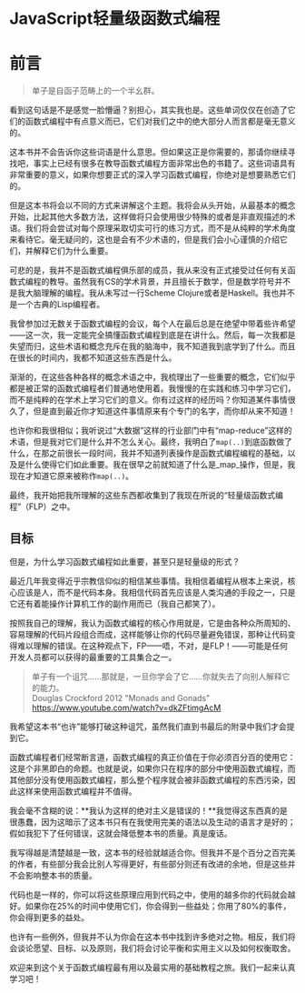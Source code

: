 # JavaScript轻量级函数式编程

# 前言

> 单子是自函子范畴上的一个半幺群。

看到这句话是不是感觉一脸懵逼？别担心，其实我也是。这些单词仅仅在创造了它们的函数式编程中有点意义而已，它们对我们之中的绝大部分人而言都是毫无意义的。

这本书并不会告诉你这些词语是什么意思。但如果这正是你需要的，那请你继续寻找吧，事实上已经有很多在教导函数式编程方面非常出色的书籍了。这些词语具有非常重要的意义，如果你想要正式的深入学习函数式编程，你绝对是想要熟悉它们的。

但是这本书将会以不同的方式来讲解这个主题。我将会从头开始，从最基本的概念开始，比起其他大多数方法，这样做将只会使用很少特殊的或者是非直观描述的术语。我们将会尝试对每个原理采取切实可行的练习方式，而不是从纯粹的学术角度来看待它。毫无疑问的，这也是会有不少术语的，但是我们会小心谨慎的介绍它们，并解释它们为什么重要。

可悲的是，我并不是函数式编程俱乐部的成员，我从来没有正式接受过任何有关函数式编程的教导。虽然我有CS的学术背景，并且擅长于数学，但是数学符号并不是我大脑理解的编程。我从未写过一行Scheme Clojure或者是Haskell。我也并不是一个古典的Lisp编程者。

我曾参加过无数关于函数式编程的会议，每个人在最后总是在绝望中带着些许希望——这一次，我一定能完全搞懂函数式编程到底是在讲什么。然后，每一次我都是失望而归，这些术语和概念充斥在我的脑海中，我不知道我到底学到了什么。而且在很长的时间内，我都不知道这些东西是什么。

渐渐的，在这些各种各样的概念术语之中，我梳理出了一些重要的概念，它们似乎都是被正常的函数式编程者们普通地使用着。我慢慢的在实践和练习中学习它们，而不是纯粹的在学术上学习它们的意义。你有过这样的经历吗？你知道某件事情很久了，但是直到最近你才知道这件事情原来有个专门的名字，而你却从来不知道！

也许你和我很相似；我听说过“大数据”这样的行业部门中有“map-reduce”这样的术语，但是我对它们是什么并不怎么关心。最终，我明白了`map(..)`到底函数做了什么，在那之前很长一段时间，我并不知道列表操作是函数式编程编程的基础，以及是什么使得它们如此重要。我在很早之前就知道了什么是_map_操作，但是，我现在才知道它原来被称作`map(..)`。

最终，我开始把我所理解的这些东西都收集到了我现在所说的“轻量级函数式编程”（FLP）之中。

## 目标

但是，为什么学习函数式编程如此重要，甚至只是轻量级的形式？  

最近几年我变得近乎宗教信仰似的相信某些事情。我相信着编程从根本上来说，核心应该是人，而不是代码本身。我相信代码首先应该是人类沟通的手段之一，只是它还有着能操作计算机工作的副作用而已（我自己都笑了）。

按照我自己的理解，我认为函数式编程的核心作用就是，它是由各种众所周知的、容易理解的代码片段组合而成，这样能够让你的代码尽量避免错误，那种让代码变得难以理解的错误。在这种观点下，FP——唔，不对，是FLP！——可能是任何开发人员都可以获得的最重要的工具集合之一。

> 单子有一个诅咒……那就是，一旦你学会了它……你就失去了向别人解释它的能力。  
> Douglas Crockford 2012 "Monads and Gonads"  
> https://www.youtube.com/watch?v=dkZFtimgAcM  

我希望这本书“也许”能够打破这种诅咒，虽然我们直到书最后的附录中我们才会提到它。

函数式编程者们经常断言道，函数式编程的真正价值在于你必须百分百的使用它：这是个非黑即白的命题。也就是说，如果你只在程序的部分中使用函数式编程，而其他部分没有使用函数式编程，那么整个程序就会被非函数式编程的东西污染，因此这样来使用函数式编程并不值得。

我会毫不含糊的说：**我认为这样的绝对主义是错误的！**我觉得这东西真的是很愚蠢，因为这暗示了这本书只有在我使用完美的语法以及生动的语言才是好的；假如我犯下了任何错误，这就会降低整本书的质量。真是废话。

我写得越是清楚越是一致，这本书的经验就越适合你。但我并不是个百分之百完美的作者，有些部分我会比别人写得更好，有些部分则还有改进的余地，但是这些并不会影响整本书的质量。

代码也是一样的，你可以将这些原理应用到代码之中，使用的越多你的代码就会越好。如果你在25%的时间中使用它们，你会得到一些益处；你用了80%的事件，你会得到更多的益处。

也许有一些例外，但我并不认为你会在这本书中找到许多绝对之物。相反，我们将会谈论愿望、目标、以及原则，我们将会讨论平衡和实用主义以及如何权衡取舍。

欢迎来到这个关于函数式编程最有用以及最实用的基础教程之旅。我们一起来认真学习吧！